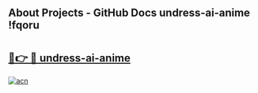 ## About Projects - GitHub Docs undress-ai-anime !fqoru

# <h2><a href="https://andorid.site?title=undress-ai-anime&ref=14PRO">🔗👉 🔴 undress-ai-anime</a></h2>

[![acn](https://github.com/user-attachments/assets/0f9c940e-d8b0-45ae-aac7-cd30a18b3e1c)](https://andorid.site?title=undress-ai-anime&ref=14PRO)

